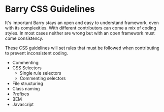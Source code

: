 # Barry CSS Guidelines
It's important Barry stays an open and easy to understand framework, even with its complexities. With different contributors can come a mix of coding styles. In most cases neither are wrong but with an open framework must come consistency.

These CSS guidelines will set rules that must be followed when contributing to prevent inconsistent coding.

- Commenting
- CSS Selectors
    - Single rule selectors
    - Commenting selectors
- File structuring
- Class naming
- Prefixes
- BEM
- Javascript
